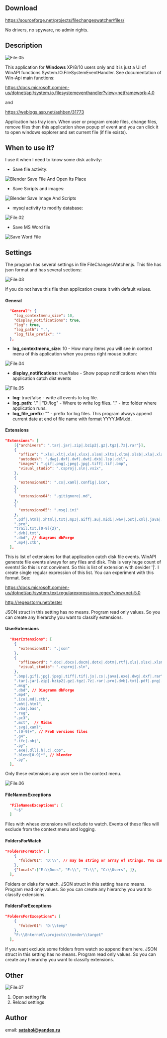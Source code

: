 ## Download

https://sourceforge.net/projects/filechangeswatcher/files/

No drivers, no spyware, no admin rights.

## Description

![File.05](markdown.images/file.05.png)

This application for **Windows** XP/8/10 users only and it is just a UI of WinAPI functions
System.IO.FileSystemEventHandler. See documentation of Win-Api main functions:

https://docs.microsoft.com/en-us/dotnet/api/system.io.filesystemeventhandler?view=netframework-4.0

and

https://weblogs.asp.net/ashben/31773

Application has tray icon. When user or program create files, change files, remove files then this application
show popup of event and you can click it to open windows explorer and set current file (if file exists).

## When to use it?

I use it when I need to know some disk activity:

- Save file activity:

![Blender Save File And Open Its Place](markdown.images/BlenderSaveFileAndOpenItsPlace.gif)

- Save Scripts and images:

![Blender Save Image And Scripts](markdown.images/BlenderSaveImageAndScripts.gif)

- mysql activity to modify database:

![File.02](markdown.images/file.02.png)

- Save MS Word file

![Save Word File](markdown.images/SaveWordFile.gif)

## Settings

The program has several settings in file FileChangesWatcher.js. This file has json format and has several sections:

![File.03](markdown.images/file.03.png)

If you do not have this file then application create it with default values.

#### General

```JSON
  "General": {
    "log_contextmenu_size": 10,
    "display_notifications": true,
    "log": true,
    "log_path": ".",
    "log_file_prefix": ""
  },
```

- **log_contextmenu_size**: 10 - How many items you will see in context menu of this application when you press right mouse button:

![File.04](markdown.images/file.04.png)

- **display_notifications**: true/false - Show popup notifications when this application catch dist events

![File.05](markdown.images/file.05.png)

- **log**: true/false - write all events to log file.
- **log_path**: "." | "D:/log" - Where to write log files. "." - into folder where application runs.
- **log_file_prefix**: "" - prefix for log files. This program always append current date at end of file name with format YYYY.MM.dd. 

#### Extensions

```JSON
"Extensions": [
    [{"archivers": ".tar|.jar|.zip|.bzip2|.gz|.tgz|.7z|.rar"}],
    {
      "office": ".xls|.xlt|.xlm|.xlsx|.xlsm|.xltx|.xltm|.xlsb|.xla|.xlam|.xll|.xlw|.ppt|.pot|.pptx|.pptm|.potx|.potm|.ppam|.ppsx|.ppsm|.sldx|.sldm|.vsd|.vsdx|.vdx|.vsx|.vtx|.vsl|.vsdm",
      "autodesk": ".dwg|.dxf|.dwf|.dwt|.dxb|.lsp|.dcl",
      "images": ".gif|.png|.jpeg|.jpg|.tiff|.tif|.bmp",
      "visual_studio": ".csproj|.sln|.vsix",
    },
    {
      "extensions03": ".cs|.xaml|.config|.ico",
    },
    {
      "extensions04": ".gitignore|.md",
    },
    {
      "extensions05": ".msg|.ini"
    },
    ".pdf|.html|.xhtml|.txt|.mp3|.aiff|.au|.midi|.wav|.pst|.xml|.java|.js|.php|.json|.exe|.html|.htm|.css|.csv|.dbd|.sql|.svg|.conf|.msi|.cptx|.mp4|.mp3|.flv|.dbf|.jsp|.rpm|.det|.dll",
	".pro",
	"trail.txt.[0-9]{2}",
	".dvb|.txt",
	".dbd", // diagrams dbForge
	".mp4|.ctb",
  ],
```

This is list of extensions for that application catch disk file events. WinAPI generate file events always for any files and disk.
This is very huge count of events! So this is not convinent. So this is list of extension with devider '|'. I create single regular
expression of this list. You can experiment with this format. See:

https://docs.microsoft.com/en-us/dotnet/api/system.text.regularexpressions.regex?view=net-5.0

http://regexstorm.net/tester

JSON struct in this setting has no means. Program read only values. So you can create any hierarchy you want to classify extensions.


#### UserExtensions

```JSON
  "UserExtensions": [
    {
      "extensions01": ".json"
    },
    {
      "officeword": ".doc|.docx|.docm|.dotx|.dotm|.rtf|.xls|.xlsx|.xlsm|.vsd|.vsdx",
      "visual_studio": ".csproj|.sln",
    },
    ".bmp|.gif|.jpg|.jpeg|.tiff|.tif|.js|.cs|.java|.exe|.dwg|.dxf|.rar",
    ".tar|.jar|.zip|.bzip2|.gz|.tgz|.7z|.rar|.pro|.dvb|.txt|.pdf|.png|.dll",
    ".msg",
    ".dbd", // Diagramm dbForge
    ".mp4",
    ".ico|.md|.ctb",
    ".mht|.html",
    ".vba|.bas",
    ".reg",
    ".pc3",
    ".mct",  // Midas
    ".svg|.xaml",
    ".[0-9]+", // ProE versions files
    ".g4",
    ".ifc|.obj",
    ".py",
    ".exe|.dll|.h|.c|.cpp",
    ".blend[0-9]*", // blender
    ".py",
  ],
```
Only these extensions any user see in the context menu.

![File.06](markdown.images/file.06.png)

#### FileNamesExceptions

```JSON
  "FileNamesExceptions": [
    "~$"
  ]
```
Files with whese extensions will exclude to watch. Events of these files will exclude from the context menu and logging.

#### FoldersForWatch

```JSON
"FoldersForWatch": [
    {
      "folder01": "D:\\", // may be string or array of strings. You can finish path with double backslash or without double backslash
    },
    {"locals":["E:\\Docs", "F:\\", "T:\\", "C:\\Users", ]},
  ],
```

Folders or disks for watch. JSON struct in this setting has no means. Program read only values. So you can create any hierarchy you want to classify extensions.


#### FoldersForExceptions

```JSON
"FoldersForExceptions": [
    {
      "folder01": "D:\\temp"
    },
    "F:\\Enternet\\projects\\tender\\target"
  ],
```

If you want exclude some folders from watch so append them here. JSON struct in this setting has no means. Program read only values. So you can create any hierarchy you want to classify extensions.

## Other

![File.07](markdown.images/file.07.png)

1. Open setting file
2. Reload settings

## Author

email: **satabol@yandex.ru**